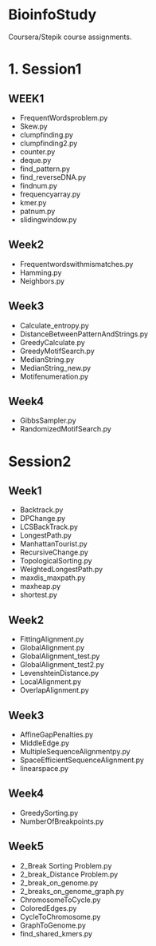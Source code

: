 # BioinfoStudy

Coursera/Stepik course assignments.

# 1. Session1 
## WEEK1
- FrequentWordsproblem.py
- Skew.py
- clumpfinding.py
- clumpfinding2.py
- counter.py
- deque.py
- find_pattern.py
- find_reverseDNA.py
- findnum.py
- frequencyarray.py
- kmer.py
- patnum.py
- slidingwindow.py

## Week2
- Frequentwordswithmismatches.py
- Hamming.py
- Neighbors.py

## Week3
- Calculate_entropy.py
- DistanceBetweenPatternAndStrings.py
- GreedyCalculate.py
- GreedyMotifSearch.py
- MedianString.py
- MedianString_new.py
- Motifenumeration.py

## Week4
- GibbsSampler.py
- RandomizedMotifSearch.py

# Session2
## Week1
- Backtrack.py
- DPChange.py
- LCSBackTrack.py
- LongestPath.py
- ManhattanTourist.py
- RecursiveChange.py
- TopologicalSorting.py
- WeightedLongestPath.py
- maxdis_maxpath.py
- maxheap.py
- shortest.py

## Week2
- FittingAlignment.py
- GlobalAlignment.py
- GlobalAlignment_test.py
- GlobalAlignment_test2.py
- LevenshteinDistance.py
- LocalAlignment.py
- OverlapAlignment.py

## Week3
- AffineGapPenalties.py
- MiddleEdge.py
- MultipleSequenceAlignmentpy.py
- SpaceEfficientSequenceAlignment.py
- linearspace.py

## Week4
- GreedySorting.py
- NumberOfBreakpoints.py

## Week5
- 2_Break Sorting Problem.py
- 2_break_Distance Problem.py
- 2_break_on_genome.py
- 2_breaks_on_genome_graph.py
- ChromosomeToCycle.py
- ColoredEdges.py
- CycleToChromosome.py
- GraphToGenome.py
- find_shared_kmers.py
